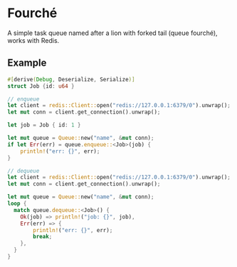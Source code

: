 # Fourché

A simple task queue named after a lion with forked tail (queue fourché),
works with Redis.


## Example

```rust
#[derive(Debug, Deserialize, Serialize)]
struct Job {id: u64 }
```

```rust
// enqueue
let client = redis::Client::open("redis://127.0.0.1:6379/0").unwrap();
let mut conn = client.get_connection().unwrap();

let job = Job { id: 1 }

let mut queue = Queue::new("name", &mut conn);
if let Err(err) = queue.enqueue::<Job>(job) {
    println!("err: {}", err);
}
```

```rust
// dequeue
let client = redis::Client::open("redis://127.0.0.1:6379/0").unwrap();
let mut conn = client.get_connection().unwrap();

let mut queue = Queue::new("name", &mut conn);
loop {
  match queue.dequeue::<Job>() {
    Ok(job) => println!("job: {}", job),
    Err(err) => {
        println!("err: {}", err);
        break;
    },
  }
}
```
